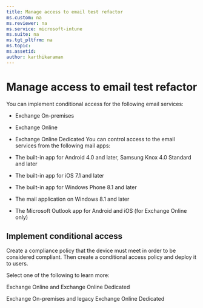 ```yaml
---
title: Manage access to email test refactor
ms.custom: na
ms.reviewer: na
ms.service: microsoft-intune
ms.suite: na
ms.tgt_pltfrm: na
ms.topic: 
ms.assetid: 
author: karthikaraman
---
```

# Manage access to email test refactor
You can implement conditional access for the following email services:
- Exchange On-premises
- Exchange Online
- Exchange Online Dedicated
You can control access to the email services from the following mail apps:

- The built-in app for Android 4.0 and later, Samsung Knox 4.0 Standard and later
- The built-in app for iOS 7.1 and later
- The built-in app for Windows Phone 8.1 and later
- The mail application on Windows 8.1 and later
- The Microsoft Outlook app for Android and iOS (for Exchange Online only)

## Implement conditional access
Create a compliance policy that the device must meet in order to be considered compliant.
Then create a conditional access policy and deploy it to users.

Select one of the following to learn more:

Exchange Online and Exchange Online Dedicated

Exchange On-premises and legacy Exchange Online Dedicated
